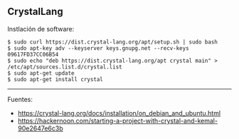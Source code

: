 ## CrystalLang

Instlación de software:

    $ sudo curl https://dist.crystal-lang.org/apt/setup.sh | sudo bash
    $ sudo apt-key adv --keyserver keys.gnupg.net --recv-keys 09617FD37CC06B54
    $ sudo echo "deb https://dist.crystal-lang.org/apt crystal main" > /etc/apt/sources.list.d/crystal.list
    $ sudo apt-get update
    $ sudo apt-get install crystal

---

Fuentes:

+ https://crystal-lang.org/docs/installation/on_debian_and_ubuntu.html
+ https://hackernoon.com/starting-a-project-with-crystal-and-kemal-90e2647e6c3b